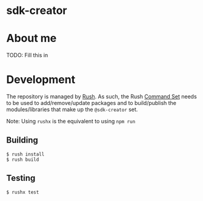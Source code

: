 # sdk-creator

# About me

TODO: Fill this in

# Development

The repository is managed by [Rush](https://rushjs.io). As such, the Rush [Command Set](https://rushjs.io/pages/commands/rush_add/) needs to be used to add/remove/update packages and to build/publish the modules/libraries that make up the `@sdk-creator` set.

Note: Using `rushx` is the equivalent to using `npm run`

## Building

```shell script
$ rush install
$ rush build
```

## Testing

```shell script
$ rushx test
```
